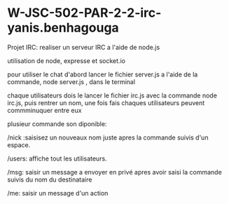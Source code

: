 # W-JSC-502-PAR-2-2-irc-yanis.benhagouga

Projet IRC: realiser un serveur IRC a l'aide de node.js

utilisation de node, expresse et socket.io

pour utiliser le chat d'abord lancer le fichier server.js a l'aide de la commande, node server.js , dans le terminal

chaque utilisateurs dois le lancer le fichier irc.js avec la commande node irc.js, puis rentrer un nom, une fois fais chaques utilisateurs peuvent commminuquer entre eux

plusieur commande son diponible:

/nick :saisisez un nouveaux nom juste apres la commande suivis d'un espace.

/users: affiche tout les utilisateurs.

/msg: saisir un message a envoyer en privé apres avoir saisi la commande suivis du nom du destinataire 

/me: saisir un message d'un action

